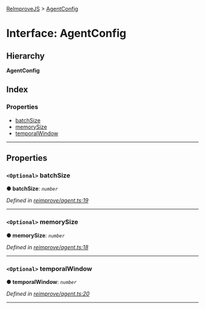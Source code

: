 [ReImproveJS](../README.md) > [AgentConfig](../interfaces/agentconfig.md)

# Interface: AgentConfig

## Hierarchy

**AgentConfig**

## Index

### Properties

* [batchSize](agentconfig.md#batchsize)
* [memorySize](agentconfig.md#memorysize)
* [temporalWindow](agentconfig.md#temporalwindow)

---

## Properties

<a id="batchsize"></a>

### `<Optional>` batchSize

**● batchSize**: *`number`*

*Defined in [reimprove/agent.ts:19](https://github.com/Pravez/FurnishJS/blob/b206a93/src/reimprove/agent.ts#L19)*

___
<a id="memorysize"></a>

### `<Optional>` memorySize

**● memorySize**: *`number`*

*Defined in [reimprove/agent.ts:18](https://github.com/Pravez/FurnishJS/blob/b206a93/src/reimprove/agent.ts#L18)*

___
<a id="temporalwindow"></a>

### `<Optional>` temporalWindow

**● temporalWindow**: *`number`*

*Defined in [reimprove/agent.ts:20](https://github.com/Pravez/FurnishJS/blob/b206a93/src/reimprove/agent.ts#L20)*

___

